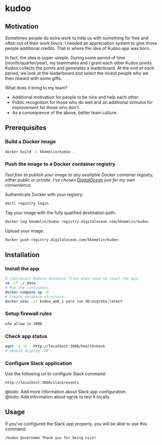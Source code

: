 # kudoo

## Motivation

Sometimes people do extra work to help us with something for free and often out of their work hours. I needed an appreciation system to give those people additional credits. That is where the idea of Kudoo app was born.

In fact, the idea is super-simple. During some period of time (month/quarter/year), my teammates and I grant each other Kudos points. Kudoo collects the points and generates a leaderboard. At the end of each period, we look at the leaderboard and select the nicest people who we then reward with some gifts.

What does it bring to my team?

- Additional motivation for people to be nice and help each other.
- Public recognition for those who do well and an additional stimulus for improvement for those who don't.
- As a consequence of the above, better team culture.

## Prerequisites

### Build a Docker image

```bash
docker build -t kkomelin/kudoo .
```

### Push the image to a Docker container registry

_Feel free to publish your image to any available Docker container registry, either public or private. 
I've chosen [DigitalOcean](https://m.do.co/c/4062673fae32) just for my own convenience._

Authenticate Docker with your registry:

```bash
doctl registry login
```

Tag your image with the fully qualified destination path:

```bash
docker tag kkomelin/kudoo registry.digitalocean.com/kkomelin/kudoo
```

Upload your image:

```bash
docker push registry.digitalocean.com/kkomelin/kudoo
```

## Installation

### Install the app

```bash
# [Optional] Remove database files when need to reset the app.
rm -rf ./_data
# Run the containers.
docker-compose up -d
# Create database structure.
docker exec -it kudoo_web_1 yarn run db:migrate:latest
```

### Setup firewall rules

```bash
ufw allow in 3000
```

### Check app status

```bash
wget -q -O - http://localhost:3000/healthcheck
# Should display "OK".
```

### Configure Slack application

Use the following url to configure Slack command:

```
http://localhost:3000/slack/events
```

@todo: Add more information about Slack app configuration.  
@todo: Add information about ngrok to test it locally.

## Usage

If you've configured the Slack app properly, you will be able to use this command:

```
/kudoo @username Thank you for being nice!
```
